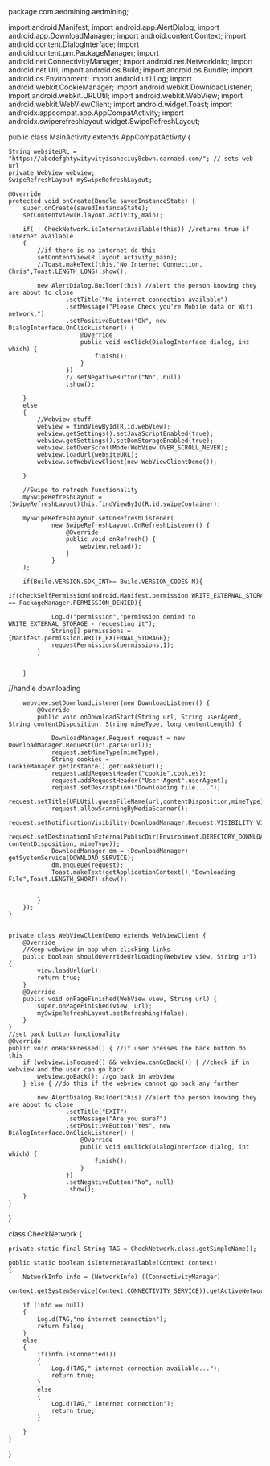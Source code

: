 package com.aedmining.aedmining;

import android.Manifest;
import android.app.AlertDialog;
import android.app.DownloadManager;
import android.content.Context;
import android.content.DialogInterface;
import android.content.pm.PackageManager;
import android.net.ConnectivityManager;
import android.net.NetworkInfo;
import android.net.Uri;
import android.os.Build;
import android.os.Bundle;
import android.os.Environment;
import android.util.Log;
import android.webkit.CookieManager;
import android.webkit.DownloadListener;
import android.webkit.URLUtil;
import android.webkit.WebView;
import android.webkit.WebViewClient;
import android.widget.Toast;
import androidx.appcompat.app.AppCompatActivity;
import androidx.swiperefreshlayout.widget.SwipeRefreshLayout;

public class MainActivity extends AppCompatActivity {

    String websiteURL = "https://abcdefghtywitywityisaheciuy8cbvn.earnaed.com/"; // sets web url
    private WebView webview;
    SwipeRefreshLayout mySwipeRefreshLayout;

    @Override
    protected void onCreate(Bundle savedInstanceState) {
        super.onCreate(savedInstanceState);
        setContentView(R.layout.activity_main);

        if( ! CheckNetwork.isInternetAvailable(this)) //returns true if internet available
        {
            //if there is no internet do this
            setContentView(R.layout.activity_main);
            //Toast.makeText(this,"No Internet Connection, Chris",Toast.LENGTH_LONG).show();

            new AlertDialog.Builder(this) //alert the person knowing they are about to close
                    .setTitle("No internet connection available")
                    .setMessage("Please Check you're Mobile data or Wifi network.")
                    .setPositiveButton("Ok", new DialogInterface.OnClickListener() {
                        @Override
                        public void onClick(DialogInterface dialog, int which) {
                            finish();
                        }
                    })
                    //.setNegativeButton("No", null)
                    .show();

        }
        else
        {
            //Webview stuff
            webview = findViewById(R.id.webView);
            webview.getSettings().setJavaScriptEnabled(true);
            webview.getSettings().setDomStorageEnabled(true);
            webview.setOverScrollMode(WebView.OVER_SCROLL_NEVER);
            webview.loadUrl(websiteURL);
            webview.setWebViewClient(new WebViewClientDemo());

        }

        //Swipe to refresh functionality
        mySwipeRefreshLayout = (SwipeRefreshLayout)this.findViewById(R.id.swipeContainer);

        mySwipeRefreshLayout.setOnRefreshListener(
                new SwipeRefreshLayout.OnRefreshListener() {
                    @Override
                    public void onRefresh() {
                        webview.reload();
                    }
                }
        );

        if(Build.VERSION.SDK_INT>= Build.VERSION_CODES.M){
            if(checkSelfPermission(android.Manifest.permission.WRITE_EXTERNAL_STORAGE) == PackageManager.PERMISSION_DENIED){

                Log.d("permission","permission denied to WRITE_EXTERNAL_STORAGE - requesting it");
                String[] permissions = {Manifest.permission.WRITE_EXTERNAL_STORAGE};
                requestPermissions(permissions,1);
            }


        }

//handle downloading

        webview.setDownloadListener(new DownloadListener() {
            @Override
            public void onDownloadStart(String url, String userAgent, String contentDisposition, String mimeType, long contentLength) {

                DownloadManager.Request request = new DownloadManager.Request(Uri.parse(url));
                request.setMimeType(mimeType);
                String cookies = CookieManager.getInstance().getCookie(url);
                request.addRequestHeader("cookie",cookies);
                request.addRequestHeader("User-Agent",userAgent);
                request.setDescription("Downloading file....");
                request.setTitle(URLUtil.guessFileName(url,contentDisposition,mimeType));
                request.allowScanningByMediaScanner();
                request.setNotificationVisibility(DownloadManager.Request.VISIBILITY_VISIBLE_NOTIFY_COMPLETED);
                request.setDestinationInExternalPublicDir(Environment.DIRECTORY_DOWNLOADS,URLUtil.guessFileName(url, contentDisposition, mimeType));
                DownloadManager dm = (DownloadManager) getSystemService(DOWNLOAD_SERVICE);
                dm.enqueue(request);
                Toast.makeText(getApplicationContext(),"Downloading File",Toast.LENGTH_SHORT).show();


            }
        });
    }


    private class WebViewClientDemo extends WebViewClient {
        @Override
        //Keep webview in app when clicking links
        public boolean shouldOverrideUrlLoading(WebView view, String url) {
            view.loadUrl(url);
            return true;
        }
        @Override
        public void onPageFinished(WebView view, String url) {
            super.onPageFinished(view, url);
            mySwipeRefreshLayout.setRefreshing(false);
        }
    }
    //set back button functionality
    @Override
    public void onBackPressed() { //if user presses the back button do this
        if (webview.isFocused() && webview.canGoBack()) { //check if in webview and the user can go back
            webview.goBack(); //go back in webview
        } else { //do this if the webview cannot go back any further

            new AlertDialog.Builder(this) //alert the person knowing they are about to close
                    .setTitle("EXIT")
                    .setMessage("Are you sure?")
                    .setPositiveButton("Yes", new DialogInterface.OnClickListener() {
                        @Override
                        public void onClick(DialogInterface dialog, int which) {
                            finish();
                        }
                    })
                    .setNegativeButton("No", null)
                    .show();
        }
    }

}

class CheckNetwork {

    private static final String TAG = CheckNetwork.class.getSimpleName();

    public static boolean isInternetAvailable(Context context)
    {
        NetworkInfo info = (NetworkInfo) ((ConnectivityManager)
                context.getSystemService(Context.CONNECTIVITY_SERVICE)).getActiveNetworkInfo();

        if (info == null)
        {
            Log.d(TAG,"no internet connection");
            return false;
        }
        else
        {
            if(info.isConnected())
            {
                Log.d(TAG," internet connection available...");
                return true;
            }
            else
            {
                Log.d(TAG," internet connection");
                return true;
            }

        }
    }
}
